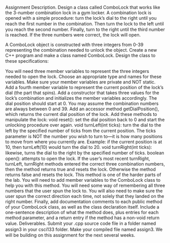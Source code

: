 

Assignment Description. Design a class called ComboLock that works like the 3-number combination lock in a gym locker. A combination lock is opened with a simple procedure: turn the lock’s dial to the right until you reach the ﬁrst number in the combination. Then turn the lock to the left until you reach the second number. Finally, turn to the right until the third number is reached. If the three numbers were correct, the lock will open.

A ComboLock object is constructed with three integers from 0-39 representing the combination needed to unlock the object. Create a new C++ program and make a class named ComboLock. Design the class to these speciﬁcations:

You will need three member variables to represent the three integers needed to open the lock. Choose an appropriate type and names for these variables. Make sure your member variables are private and NOT static.
Add a fourth member variable to represent the current position of the lock’s dial (the part that spins).
Add a constructor that takes three values for the lock’s combination and initializes the member variables accordingly. The dial position should start at 0. You may assume the combination numbers are always between 0 and 39.
Add an accessor method getDialPosition(), which returns the current dial position of the lock.
Add these methods to manipulate the lock:
void reset(): set the dial position back to 0 and start the unlocking procedure over again.
void turnLeft(int ticks): turn the dial to the left by the speciﬁed number of ticks from the current position. The ticks parameter is NOT the number you wish to turn to—it is how many positions to move from where you currently are. Example: if the current position is at 10, then turnLeft(10) would turn the dial to 20.
void turnRight(int ticks): likewise, turns the dial to the right by the speciﬁed number of ticks.
boolean open(): attempts to open the lock. If the user’s most recent turnRight, turnLeft, turnRight methods entered the correct three combination numbers, then the method returns true and resets the lock. Otherwise the method returns false and resets the lock.
This method is one of the harder parts of the lab. You will need to add member variables to the ComboLock class to help you with this method. You will need some way of remembering all three numbers that the user spun the lock to. You will also need to make sure the user spun the correct direction each time, not solely that they landed on the right number.
Finally, add documentation comments to each public method of your ComboLock class, as well as the class declaration itself. Include a one-sentence description of what the method does, plus entries for each method parameter, and a return entry if the method has a non-void return value.
Deliverables. Submit your .cpp source code ﬁle in a folder named assign3 in your csci133 folder. Make your compiled ﬁle named assign3. We will be building on this assignment for the next several weeks.
